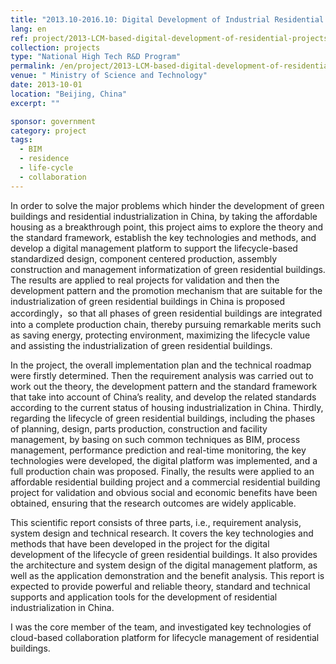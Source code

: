 ```yaml
---
title: "2013.10-2016.10: Digital Development of Industrial Residential Projects based on Lifecycle Mangement Ministry of Science and Technology"
lang: en
ref: project/2013-LCM-based-digital-development-of-residential-projects
collection: projects
type: "National High Tech R&D Program"
permalink: /en/project/2013-LCM-based-digital-development-of-residential-projects
venue: " Ministry of Science and Technology"
date: 2013-10-01
location: "Beijing, China"
excerpt: ""

sponsor: government
category: project
tags: 
  - BIM
  - residence
  - life-cycle
  - collaboration
---
```


In order to solve the major problems which hinder the development of green buildings and residential industrialization in China, by taking the affordable housing as a breakthrough point, this project aims to explore the theory and the standard framework, establish the key technologies and methods, and develop a digital management platform to support the lifecycle-based standardized design, component centered production, assembly construction and management informatization of green residential buildings. The results are applied to real projects for validation and then the development pattern and the promotion mechanism that are suitable for the industrialization of green residential buildings in China is proposed accordingly，so that all phases of green residential buildings are integrated into a complete production chain, thereby pursuing remarkable merits such as saving energy, protecting environment, maximizing the lifecycle value and assisting the industrialization of green residential buildings.

In the project, the overall implementation plan and the technical roadmap were firstly determined. Then the requirement analysis was carried out to work out the theory, the development pattern and the standard framework that take into account of China’s reality, and develop the related standards according to the current status of housing industrialization in China. Thirdly, regarding the lifecycle of green residential buildings, including the phases of planning, design, parts production, construction and facility management, by basing on such common techniques as BIM, process management, performance prediction and real-time monitoring, the key technologies were developed, the digital platform was implemented, and a full production chain was proposed. Finally, the results were applied to an affordable residential building project and a commercial residential building project for validation and obvious social and economic benefits have been obtained, ensuring that the research outcomes are widely applicable.

This scientific report consists of three parts, i.e., requirement analysis, system design and technical research. It covers the key technologies and methods that have been developed in the project for the digital development of the lifecycle of green residential buildings. It also provides the architecture and system design of the digital management platform, as well as the application demonstration and the benefit analysis. This report is expected to provide powerful and reliable theory, standard and technical supports and application tools for the development of residential industrialization in China.

I was the core member of the team, and investigated key technologies of cloud-based collaboration platform for lifecycle management of residential buildings.
